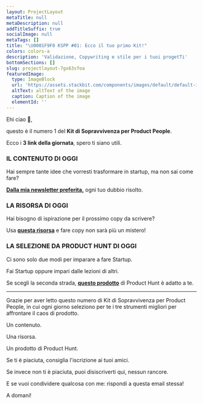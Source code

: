 ```yaml
---
layout: ProjectLayout
metaTitle: null
metaDescription: null
addTitleSuffix: true
socialImage: null
metaTags: []
title: "\U0001F9F0 KSPP #01: Ecco il tuo primo Kit!"
colors: colors-a
description: 'Validazione, Copywriting e stile per i tuoi progetTi'
bottomSections: []
slug: projectlayout-7gx63sfoa
featuredImage:
  type: ImageBlock
  url: 'https://assets.stackbit.com/components/images/default/default-image.png'
  altText: altText of the image
  caption: Caption of the image
  elementId: ''
---
```

Ehi ciao 👋,

questo è il numero 1 del **Kit di Sopravvivenza per Product People**.

Ecco i **3 link della giornata**, spero ti siano utili.

### IL CONTENUTO DI OGGI

Hai sempre tante idee che vorresti trasformare in startup, ma non sai come fare?

[**Dalla mia newsletter preferita,**](https://www.lennysnewsletter.com/p/validating-your-startup-idea?s=r) ogni tuo dubbio risolto.​

### LA RISORSA DI OGGI

Hai bisogno di ispirazione per il prossimo copy da scrivere?

​Usa [**questa risorsa**](https://marketingexamples.com/inspiration) e fare copy non sarà più un mistero!

### LA SELEZIONE DA PRODUCT HUNT DI OGGI

Ci sono solo due modi per imparare a fare Startup.

Fai Startup oppure impari dalle lezioni di altri.

Se scegli la seconda strada, [**questo prodotto**](https://app.formaloo.net/uhj2S4lclztc8XK?ref=producthunt) di Product Hunt è adatto a te.

***

Grazie per aver letto questo numero di Kit di Sopravvivenza per Product People, in cui ogni giorno seleziono per te i tre strumenti migliori per affrontare il caos di prodotto.

Un contenuto.

Una risorsa.

Un prodotto di Product Hunt.

Se ti è piaciuta, consiglia l'iscrizione ai tuoi amici.

Se invece non ti è piaciuta, puoi disiscriverti qui, nessun rancore.

E se vuoi condividere qualcosa con me: rispondi a questa email stessa!

A domani!
